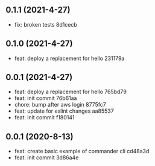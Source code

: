 ## 0.1.1 (2021-4-27)

* fix: broken tests 8d1cecb

## 0.1.0 (2021-4-27)

* feat: deploy a replacement for hello 231179a

## 0.0.1 (2021-4-27)

- feat: deploy a replacement for hello 765bd79
- feat: init commit 76b61aa
- chore: bump after aws login 8775fc7
- feat: update for eslint changes aa85537
- feat: init commit f180141

## 0.0.1 (2020-8-13)

- feat: create basic example of commander cli cd48a3d
- feat: init commit 3d86a4e

